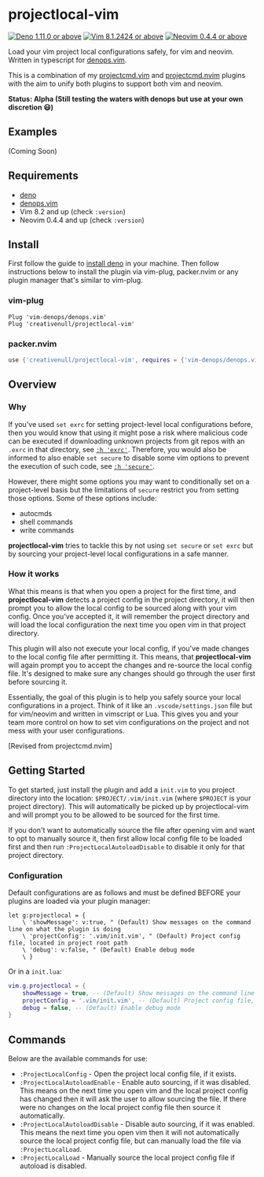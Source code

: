 # projectlocal-vim

[![Deno 1.11.0 or above](https://img.shields.io/badge/Deno-Support%201.11.0-yellowgreen.svg?logo=deno)](https://github.com/denoland/deno/tree/v1.11.0)
[![Vim 8.1.2424 or above](https://img.shields.io/badge/Vim-Support%208.1.2424-yellowgreen.svg?logo=vim)](https://github.com/vim/vim/tree/v8.1.2424)
[![Neovim 0.4.4 or above](https://img.shields.io/badge/Neovim-Support%200.4.4-yellowgreen.svg?logo=neovim&logoColor=white)](https://github.com/neovim/neovim/tree/v0.4.4)

Load your vim project local configurations safely, for vim and neovim. Written in typescript for [denops.vim][denops].

This is a combination of my [projectcmd.vim][pcmdvim] and [projectcmd.nvim][pcmdnvim] plugins with the aim to unify both
plugins to support both vim and neovim.

__Status: Alpha (Still testing the waters with denops but use at your own discretion 😃)__

## Examples

(Coming Soon)

## Requirements

+ [deno](https://deno.land)
+ [denops.vim][denops]
+ Vim 8.2 and up (check `:version`)
+ Neovim 0.4.4 and up (check `:version`)

## Install

First follow the guide to [install deno](https://deno.land) in your machine. Then follow instructions below to install
the plugin via vim-plug, packer.nvim or any plugin manager that's similar to vim-plug.

### vim-plug

```vim
Plug 'vim-denops/denops.vim'
Plug 'creativenull/projectlocal-vim'
```

### packer.nvim

```lua
use {'creativenull/projectlocal-vim', requires = {'vim-denops/denops.vim'}}
```

## Overview
### Why

If you've used `set exrc` for setting project-level local configurations before, then you would know that using it might
pose a risk where malicious code can be executed if downloading unknown projects from git repos with an `.exrc` in that
directory, see [`:h 'exrc'`][vim-exrc]. Therefore, you would also be informed to also enable `set secure` to disable
some vim options to prevent the execution of such code, see [`:h 'secure'`][vim-secure].

However, there might some options you may want to conditionally set on a project-level basis but the limitations of
`secure` restrict you from setting those options. Some of these options include:

+ autocmds
+ shell commands
+ write commands

**projectlocal-vim** tries to tackle this by not using `set secure` or `set exrc` but by sourcing your project-level
local configurations in a safe manner.

### How it works

What this means is that when you open a project for the first time, and **projectlocal-vim** detects a project config
in the project directory, it will then prompt you to allow the local config to be sourced along with your vim config.
Once you've accepted it, it will remember the project directory and will load the local configuration the next time you
open vim in that project directory.

This plugin will also not execute your local config, if you've made changes to the local config file after permitting it.
This means, that **projectlocal-vim** will again prompt you to accept the changes and re-source the local config file.
It's designed to make sure any changes should go through the user first before sourcing it.

Essentially, the goal of this plugin is to help you safely source your local configurations in a project.
Think of it like an `.vscode/settings.json` file but for vim/neovim and written in vimscript or Lua. This gives you and
your team more control on how to set vim configurations on the project and not mess with your user configurations.

[Revised from projectcmd.nvim]

## Getting Started

To get started, just install the plugin and add a `init.vim` to you project directory into the location:
`$PROJECT/.vim/init.vim` (where `$PROJECT` is your project directory). This will automatically be picked up by
projectlocal-vim and will prompt you to be allowed to be sourced for the first time.

If you don't want to automatically source the file after opening vim and want to opt to manually source it, then first
allow local config file to be loaded first and then run `:ProjectLocalAutoloadDisable` to disable it only for that
project directory.

### Configuration

Default configurations are as follows and must be defined BEFORE your plugins are loaded via your plugin manager:

```vim
let g:projectlocal = {
    \ 'showMessage': v:true, " (Default) Show messages on the command line on what the plugin is doing
    \ 'projectConfig': '.vim/init.vim', " (Default) Project config file, located in project root path
    \ 'debug': v:false, " (Default) Enable debug mode
    \ }
```

Or in a `init.lua`:

```lua
vim.g.projectlocal = {
    showMessage = true, -- (Default) Show messages on the command line on what the plugin is doing
    projectConfig = '.vim/init.vim', -- (Default) Project config file, located in project root path
    debug = false, -- (Default) Enable debug mode
}
```

## Commands

Below are the available commands for use:

+ `:ProjectLocalConfig` - Open the project local config file, if it exists.
+ `:ProjectLocalAutoloadEnable` - Enable auto sourcing, if it was disabled. This means on the next time you open vim and
    the local project config has changed then it will ask the user to allow sourcing the file. If there were no changes
    on the local project config file then source it automatically.
+ `:ProjectLocalAutoloadDisable` - Disable auto sourcing, if it was enabled. This means the next time you open vim then
    it will not automatically source the local project config file, but can manually load the file via `:ProjectLocalLoad`.
+ `:ProjectLocalLoad` - Manually source the local project config file if autoload is disabled.

[vim-exrc]: https://vimhelp.org/options.txt.html#'exrc'
[vim-secure]: https://vimhelp.org/options.txt.html#'secure'
[denops]: https://github.com/vim-denops/denops.vim
[pcmdvim]: https://github.com/creativenull/projectcmd.vim
[pcmdnvim]: https://github.com/creativenull/projectcmd.nvim
